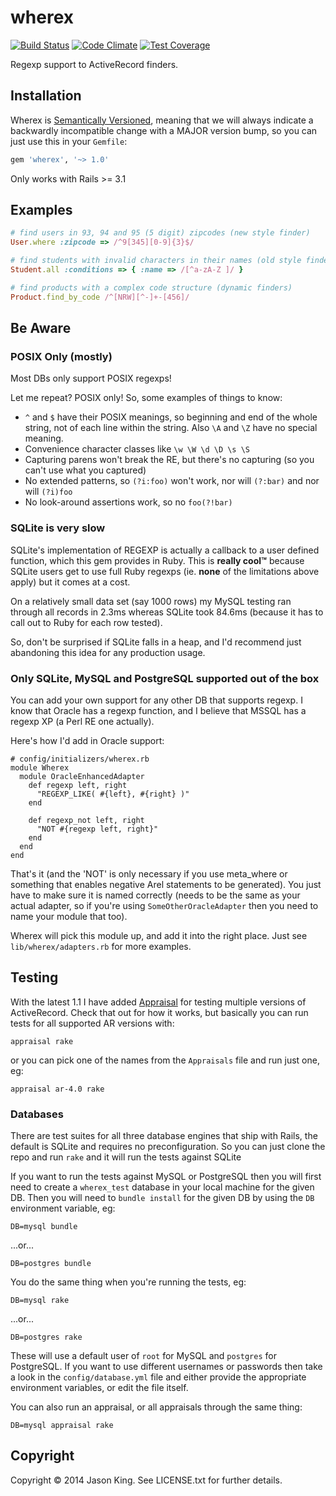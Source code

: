 # wherex

[![Build Status](https://travis-ci.org/smathy/wherex.svg?branch=master)](https://travis-ci.org/smathy/wherex) [![Code Climate](https://codeclimate.com/github/smathy/wherex/badges/gpa.svg)](https://codeclimate.com/github/smathy/wherex) [![Test Coverage](https://codeclimate.com/github/smathy/wherex/badges/coverage.svg)](https://codeclimate.com/github/smathy/wherex)

Regexp support to ActiveRecord finders.

## Installation

Wherex is [Semantically Versioned](http://semver.org/), meaning that we will
always indicate a backwardly incompatible change with a MAJOR version bump, so
you can just use this in your `Gemfile`:

```ruby
gem 'wherex', '~> 1.0'
```

Only works with Rails >= 3.1

## Examples

```ruby
# find users in 93, 94 and 95 (5 digit) zipcodes (new style finder)
User.where :zipcode => /^9[345][0-9]{3}$/

# find students with invalid characters in their names (old style finder)
Student.all :conditions => { :name => /[^a-zA-Z ]/ }

# find products with a complex code structure (dynamic finders)
Product.find_by_code /^[NRW][^-]+-[456]/
```

## Be Aware

### POSIX Only (mostly)

Most DBs only support POSIX regexps!

Let me repeat?  POSIX only!  So, some examples of things to know:

 * `^` and `$` have their POSIX meanings, so beginning and end of the whole string, not of each line within the string.  Also `\A` and `\Z` have no special meaning.
 * Convenience character classes like `\w \W \d \D \s \S` 
 * Capturing parens won't break the RE, but there's no capturing (so you can't use what you captured)
 * No extended patterns, so `(?i:foo)` won't work, nor will `(?:bar)` and nor will `(?i)foo`
 * No look-around assertions work, so no `foo(?!bar)`

### SQLite is very slow

SQLite's implementation of REGEXP is actually a callback to a user defined
function, which this gem provides in Ruby.  This is **really cool™** because
SQLite users get to use full Ruby regexps (ie. **none** of the limitations above
apply) but it comes at a cost.

On a relatively small data set (say 1000 rows) my MySQL testing ran through all
records in 2.3ms whereas SQLite took 84.6ms (because it has to call out to Ruby
for each row tested).

So, don't be surprised if SQLite falls in a heap, and I'd recommend just
abandoning this idea for any production usage.

### Only SQLite, MySQL and PostgreSQL supported out of the box

You can add your own support for any other DB that supports regexp.  I know that
Oracle has a regexp function, and I believe that MSSQL has a regexp XP (a Perl
RE one actually).

Here's how I'd add in Oracle support:

    # config/initializers/wherex.rb
    module Wherex
      module OracleEnhancedAdapter
        def regexp left, right
          "REGEXP_LIKE( #{left}, #{right} )"
        end

        def regexp_not left, right
          "NOT #{regexp left, right}"
        end
      end
    end

That's it (and the 'NOT' is only necessary if you use meta_where or something
that enables negative Arel statements to be generated).  You just have to make
sure it is named correctly (needs to be the same as your actual adapter, so if
you're using `SomeOtherOracleAdapter` then you need to name your module that
too).

Wherex will pick this module up, and add it into the right place.  Just see
`lib/wherex/adapters.rb` for more examples.

## Testing

With the latest 1.1 I have added [Appraisal](//github.com/thoughtbot/appraisal)
for testing multiple versions of ActiveRecord. Check that out for how it works, but
basically you can run tests for all supported AR versions with:

    appraisal rake

or you can pick one of the names from the `Appraisals` file and run just one, eg:

    appraisal ar-4.0 rake

### Databases

There are test suites for all three database engines that ship with Rails, the
default is SQLite and requires no preconfiguration.  So you can just clone the
repo and run `rake` and it will run the tests against SQLite

If you want to run the tests against MySQL or PostgreSQL then you will first
need to create a `wherex_test` database in your local machine for the given DB.
Then you will need to `bundle install` for the given DB by using the `DB`
environment variable, eg:

    DB=mysql bundle

...or...

    DB=postgres bundle

You do the same thing when you're running the tests, eg:

    DB=mysql rake

...or...

    DB=postgres rake

These will use a default user of `root` for MySQL and `postgres` for PostgreSQL.
If you want to use different usernames or passwords then take a look in the
`config/database.yml` file and either provide the appropriate environment
variables, or edit the file itself.

You can also run an appraisal, or all appraisals through the same thing:

    DB=mysql appraisal rake

## Copyright

Copyright © 2014 Jason King. See LICENSE.txt for further details.
